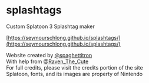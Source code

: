 # splashtags
Custom Splatoon 3 Splashtag maker

[https://seymourschlong.github.io/splashtags/](https://seymourschlong.github.io/splashtags/)


Website created by [@spaghettitron](https://twitter.com/spaghettitron/)  
With help from [@Raven_The_Cute](https://twitter.com/Raven_The_Cute/)  
For full credits, please visit the credits portion of the site  
Splatoon, fonts, and its images are property of Nintendo  
